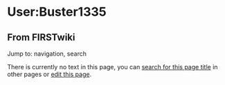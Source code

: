 # User:Buster1335

## From FIRSTwiki

Jump to: navigation, search

There is currently no text in this page, you can [search for this page title](Special:Search/Buster1335 "Special:Search/Buster1335") in other pages or [edit this page](http://www.firstwiki.net/index.php?title=User:Buster1335&action=edit "http://www.firstwiki.net/index.php?title=User:Buster1335&action=edit").
